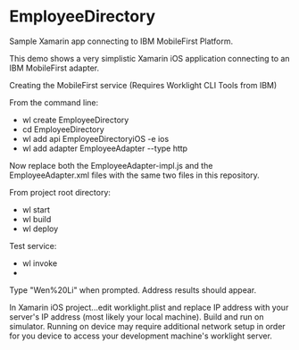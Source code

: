 EmployeeDirectory
=================

Sample Xamarin app connecting to IBM MobileFirst Platform.

This demo shows a very simplistic Xamarin iOS application connecting to an IBM MobileFirst adapter.  

Creating the MobileFirst service (Requires Worklight CLI Tools from IBM)

From the command line:

- wl create EmployeeDirectory
- cd EmployeeDirectory
- wl add api EmployeeDirectoryiOS -e ios
- wl add adapter EmployeeAdapter --type http

Now replace both the EmployeeAdapter-impl.js and the EmployeeAdapter.xml files with the same two files in this repository.

From project root directory:

- wl start
- wl build
- wl deploy

Test service:

- wl invoke
- 
Type "Wen%20Li" when prompted.  Address results should appear.

In Xamarin iOS project...edit worklight.plist and replace IP address with your server's IP address (most likely your local machine).  Build and run on simulator.  Running on device may require additional network setup in order for you device to access your development machine's worklight server.


